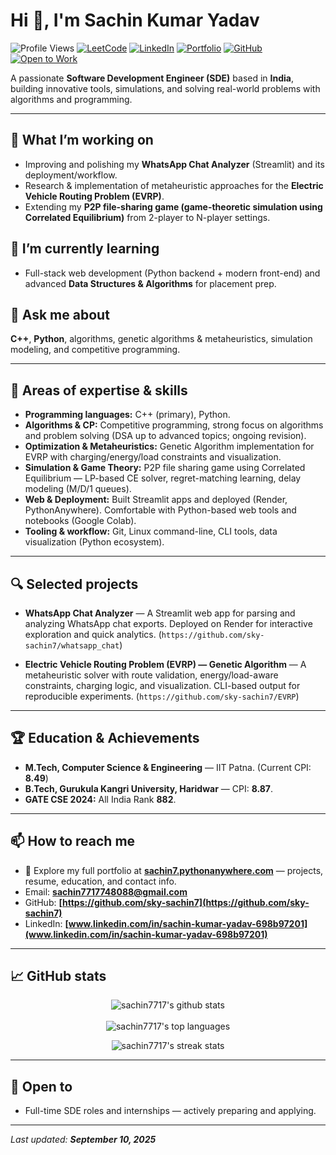 # Hi 👋, I'm Sachin Kumar Yadav

![Profile Views](https://komarev.com/ghpvc/?username=sachin7717\&color=blue)
[![LeetCode](https://img.shields.io/badge/LeetCode-Profile-orange)](https://leetcode.com/u/sachin7717748088/)
[![LinkedIn](https://img.shields.io/badge/LinkedIn-Connect-blue)](www.linkedin.com/in/sachin-kumar-yadav-698b97201)
[![Portfolio](https://img.shields.io/badge/Portfolio-sachin7.pythonanywhere.com-brightgreen)](https://sachin7.pythonanywhere.com/)
[![GitHub](https://img.shields.io/badge/GitHub-sky-sachin7-black)](https://github.com/sky-sachin7)
[![Open to Work](https://img.shields.io/badge/Open%20To-Opportunities-red)](mailto:sachin7717748088@gmail.com)

A passionate **Software Development Engineer (SDE)** based in **India**, building innovative tools, simulations, and solving real-world problems with algorithms and programming.

---

## 🔭 What I’m working on

* Improving and polishing my **WhatsApp Chat Analyzer** (Streamlit) and its deployment/workflow.
* Research & implementation of metaheuristic approaches for the **Electric Vehicle Routing Problem (EVRP)**.
* Extending my **P2P file-sharing game (game-theoretic simulation using Correlated Equilibrium)** from 2-player to N-player settings.

## 🌱 I’m currently learning

* Full-stack web development (Python backend + modern front-end) and advanced **Data Structures & Algorithms** for placement prep.

## 💬 Ask me about

**C++**, **Python**, algorithms, genetic algorithms & metaheuristics, simulation modeling, and competitive programming.

---

## 🔧 Areas of expertise & skills

* **Programming languages:** C++ (primary), Python.
* **Algorithms & CP:** Competitive programming, strong focus on algorithms and problem solving (DSA up to advanced topics; ongoing revision).
* **Optimization & Metaheuristics:** Genetic Algorithm implementation for EVRP with charging/energy/load constraints and visualization.
* **Simulation & Game Theory:** P2P file sharing game using Correlated Equilibrium — LP-based CE solver, regret-matching learning, delay modeling (M/D/1 queues).
* **Web & Deployment:** Built Streamlit apps and deployed (Render, PythonAnywhere). Comfortable with Python-based web tools and notebooks (Google Colab).
* **Tooling & workflow:** Git, Linux command-line, CLI tools, data visualization (Python ecosystem).

---

## 🔍 Selected projects


* **WhatsApp Chat Analyzer** — A Streamlit web app for parsing and analyzing WhatsApp chat exports. Deployed on Render for interactive exploration and quick analytics. (`https://github.com/sky-sachin7/whatsapp_chat`)

* **Electric Vehicle Routing Problem (EVRP) — Genetic Algorithm** — A metaheuristic solver with route validation, energy/load-aware constraints, charging logic, and visualization. CLI-based output for reproducible experiments. (`https://github.com/sky-sachin7/EVRP`)

---

## 🏆 Education & Achievements

* **M.Tech, Computer Science & Engineering** — IIT Patna. (Current CPI: **8.49**)
* **B.Tech, Gurukula Kangri University, Haridwar** — CPI: **8.87**.
* **GATE CSE 2024:** All India Rank **882**.

---

## 📫 How to reach me

* 📄 Explore my full portfolio at **[sachin7.pythonanywhere.com](https://sachin7.pythonanywhere.com/)** — projects, resume, education, and contact info.
* Email: **[sachin7717748088@gmail.com](mailto:sachin7717748088@gmail.com)**
* GitHub: **[https://github.com/sky-sachin7](https://github.com/sky-sachin7)**
* LinkedIn: **[www.linkedin.com/in/sachin-kumar-yadav-698b97201](www.linkedin.com/in/sachin-kumar-yadav-698b97201)**

---

## 📈 GitHub stats

<p align="center">
  <img src="https://github-readme-stats.vercel.app/api?username=sachin7717&show_icons=true&locale=en&theme=dark" alt="sachin7717's github stats" />
  <br><br>
  <img src="https://github-readme-stats.vercel.app/api/top-langs?username=sachin7717&show_icons=true&locale=en&layout=compact&theme=dark" alt="sachin7717's top languages" />
</p>

<p align="center">
  <img src="https://github-readme-streak-stats.herokuapp.com/?user=sachin7717&theme=dark" alt="sachin7717's streak stats" />
</p>

---

## 📌 Open to

* Full-time SDE roles and internships — actively preparing and applying.

---

*Last updated: **September 10, 2025***
